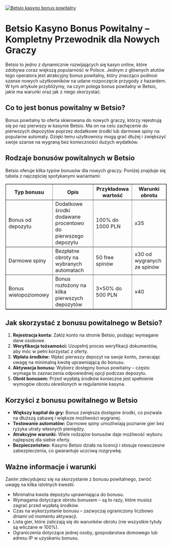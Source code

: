 [![Betsio kasyno bonus powitalny](https://123-caf.pages.dev/gitsignup.png)](https://vrmoo.ru/Bt82HjjY)

<h1>Betsio Kasyno Bonus Powitalny – Kompletny Przewodnik dla Nowych Graczy</h1> <p>Betsio to jedno z dynamicznie rozwijających się kasyn online, które zdobywa coraz większą popularność w Polsce. Jednym z głównych atutów tego operatora jest atrakcyjny bonus powitalny, który znacząco podnosi szanse nowych użytkowników na udane rozpoczęcie przygody z hazardem. W tym artykule przybliżymy, na czym polega bonus powitalny w Betsio, jakie ma warunki oraz jak z niego skorzystać.</p>  <h2>Co to jest bonus powitalny w Betsio?</h2> <p>Bonus powitalny to oferta skierowana do nowych graczy, którzy rejestrują się po raz pierwszy w kasynie Betsio. Ma on na celu zachęcenie do pierwszych depozytów poprzez dodatkowe środki lub darmowe spiny na popularne automaty. Dzięki temu użytkownicy mogą grać dłużej i zwiększyć swoje szanse na wygraną bez konieczności dużych wydatków.</p>  <h2>Rodzaje bonusów powitalnych w Betsio</h2> <p>Betsio oferuje kilka typów bonusów dla nowych graczy. Poniżej znajduje się tabela z najczęściej spotykanymi wariantami:</p>  <table border="1" cellpadding="8" cellspacing="0">   <thead>     <tr>       <th>Typ bonusu</th>       <th>Opis</th>       <th>Przykładowa wartość</th>       <th>Warunki obrotu</th>     </tr>   </thead>   <tbody>     <tr>       <td>Bonus od depozytu</td>       <td>Dodatkowe środki dodawane procentowo do pierwszego depozytu</td>       <td>100% do 1000 PLN</td>       <td>x35</td>     </tr>     <tr>       <td>Darmowe spiny</td>       <td>Bezpłatne obroty na wybranych automatach</td>       <td>50 free spinów</td>       <td>x30 od wygranych ze spinów</td>     </tr>     <tr>       <td>Bonus wielopoziomowy</td>       <td>Bonus rozłożony na kilka pierwszych depozytów</td>       <td>3×50% do 500 PLN</td>       <td>x40</td>     </tr>   </tbody> </table>  <h2>Jak skorzystać z bonusu powitalnego w Betsio?</h2> <ol>   <li><strong>Rejestracja konta:</strong> Załóż konto na stronie Betsio, podając wymagane dane osobowe.</li>   <li><strong>Weryfikacja tożsamości:</strong> Uzupełnij proces weryfikacji dokumentów, aby móc w pełni korzystać z oferty.</li>   <li><strong>Wpłata środków:</strong> Wpłać pierwszy depozyt na swoje konto, zwracając uwagę na minimalną kwotę uprawniającą do bonusu.</li>   <li><strong>Aktywacja bonusu:</strong> Wybierz dostępny bonus powitalny – często wymaga to zaznaczenia odpowiedniej opcji podczas depozytu.</li>   <li><strong>Obrót bonusem:</strong> Przed wypłatą środków konieczne jest spełnienie wymogów obrotu określonych w regulaminie kasyna.</li> </ol>  <h2>Korzyści z bonusu powitalnego w Betsio</h2> <ul>   <li><strong>Większy kapitał do gry:</strong> Bonus zwiększa dostępne środki, co pozwala na dłuższą zabawę i większe możliwości wygranej.</li>   <li><strong>Testowanie automatów:</strong> Darmowe spiny umożliwiają poznanie gier bez ryzyka utraty własnych pieniędzy.</li>   <li><strong>Atrakcyjne warunki:</strong> Wiele rodzajów bonusów daje możliwość wyboru najlepszej dla siebie oferty.</li>   <li><strong>Bezpieczeństwo:</strong> Kasyno Betsio działa na licencji i stosuje nowoczesne zabezpieczenia, co gwarantuje uczciwą rozgrywkę.</li> </ul>  <h2>Ważne informacje i warunki</h2> <p>Zanim zdecydujesz się na skorzystanie z bonusu powitalnego, zwróć uwagę na kilka istotnych kwestii:</p> <ul>   <li>Minimalna kwota depozytu uprawniająca do bonusu.</li>   <li>Wymagania dotyczące obrotu bonusem – są to razy, które musisz zagrać przed wypłatą środków.</li>   <li>Czas na wykorzystanie bonusu – zazwyczaj ograniczony liczbowo dniami od momentu aktywacji.</li>   <li>Lista gier, które zaliczają się do warunków obrotu (nie wszystkie tytuły są wliczane w 100%).</li>   <li>Ograniczenia dotyczące jednej osoby, gospodarstwa domowego lub adresu IP w uzyskaniu bonusu.</li> </ul>